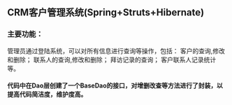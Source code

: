 ## CRM客户管理系统(Spring+Struts+Hibernate)
### 主要功能：
管理员通过登陆系统，可以对所有信息进行查询等操作，包括：
    客户的查询,修改和删除；
    联系人的查询,修改和删除；
    拜访记录的查询；
    客户联系人记录统计等。
#### 代码中在Dao层创建了一个BaseDao的接口，对增删改查等方法进行了封装，以提高代码简洁度，维护度高。
